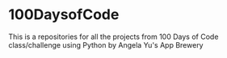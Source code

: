 # 100DaysofCode
This is a repositories for all the projects from 100 Days of Code class/challenge using Python by Angela Yu's App Brewery
